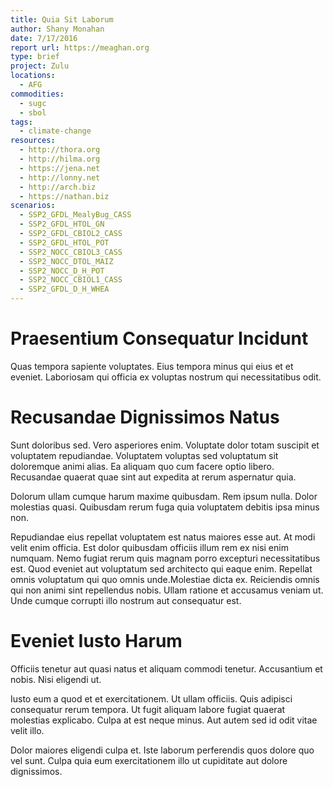 ```yaml
---
title: Quia Sit Laborum
author: Shany Monahan
date: 7/17/2016
report url: https://meaghan.org
type: brief
project: Zulu
locations:
  - AFG
commodities:
  - sugc
  - sbol
tags:
  - climate-change
resources:
  - http://thora.org
  - http://hilma.org
  - https://jena.net
  - http://lonny.net
  - http://arch.biz
  - https://nathan.biz
scenarios:
  - SSP2_GFDL_MealyBug_CASS
  - SSP2_GFDL_HTOL_GN
  - SSP2_GFDL_CBIOL2_CASS
  - SSP2_GFDL_HTOL_POT
  - SSP2_NOCC_CBIOL3_CASS
  - SSP2_NOCC_DTOL_MAIZ
  - SSP2_NOCC_D_H_POT
  - SSP2_NOCC_CBIOL1_CASS
  - SSP2_GFDL_D_H_WHEA
---
```

# Praesentium Consequatur Incidunt
Quas tempora sapiente voluptates. Eius tempora minus qui eius et et eveniet. Laboriosam qui officia ex voluptas nostrum qui necessitatibus odit.

# Recusandae Dignissimos Natus
Sunt doloribus sed. Vero asperiores enim. Voluptate dolor totam suscipit et voluptatem repudiandae. Voluptatem voluptas sed voluptatum sit doloremque animi alias. Ea aliquam quo cum facere optio libero. Recusandae quaerat quae sint aut expedita at rerum aspernatur quia.
 Dolorum ullam cumque harum maxime quibusdam. Rem ipsum nulla. Dolor molestias quasi. Quibusdam rerum fuga quia voluptatem debitis ipsa minus non.
 Repudiandae eius repellat voluptatem est natus maiores esse aut. At modi velit enim officia. Est dolor quibusdam officiis illum rem ex nisi enim numquam. Nemo fugiat rerum quis magnam porro excepturi necessitatibus est. Quod eveniet aut voluptatum sed architecto qui eaque enim. Repellat omnis voluptatum qui quo omnis unde.Molestiae dicta ex. Reiciendis omnis qui non animi sint repellendus nobis. Ullam ratione et accusamus veniam ut. Unde cumque corrupti illo nostrum aut consequatur est.

# Eveniet Iusto Harum
Officiis tenetur aut quasi natus et aliquam commodi tenetur. Accusantium et nobis. Nisi eligendi ut.
 Iusto eum a quod et et exercitationem. Ut ullam officiis. Quis adipisci consequatur rerum tempora. Ut fugit aliquam labore fugiat quaerat molestias explicabo. Culpa at est neque minus. Aut autem sed id odit vitae velit illo.
 Dolor maiores eligendi culpa et. Iste laborum perferendis quos dolore quo vel sunt. Culpa quia eum exercitationem illo ut cupiditate aut dolore dignissimos.
